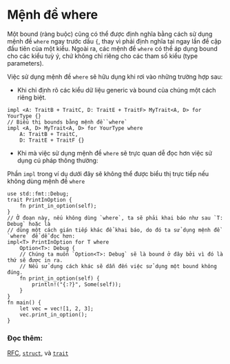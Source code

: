 # Mệnh đề where

Một bound (ràng buộc) cũng có thể được định nghĩa bằng cách sử dụng mệnh đề `where` ngay trước dấu `{`, thay vì phải định nghĩa tại ngay lần đề cập đầu tiên của một kiểu.
Ngoài ra, các mệnh đề `where` có thể áp dụng bound cho các kiểu tuỳ ý, chứ không chỉ riêng cho các tham số kiểu (type parameters).

Việc sử dụng mệnh đề `where` sẽ hữu dụng khi rơi vào những trường hợp sau:

- Khi chỉ định rõ các kiểu dữ liệu generic và bound của chúng một cách riêng biệt.

```rust,ignore
impl <A: TraitB + TraitC, D: TraitE + TraitF> MyTrait<A, D> for YourType {}
// Biểu thị bounds bằng mệnh đề `where`
impl <A, D> MyTrait<A, D> for YourType where
    A: TraitB + TraitC,
    D: TraitE + TraitF {}
```

- Khi mà việc sử dụng mệnh đề `where` sẽ trực quan dễ đọc hơn việc sử dụng cú pháp thông thường:

Phần `impl` trong ví dụ dưới đây sẽ không thể được biểu thị trực tiếp nếu không dùng mệnh đề `where`

```rust,editable
use std::fmt::Debug;
trait PrintInOption {
    fn print_in_option(self);
}
// Ở đoạn này, nếu không dùng `where`, ta sẽ phải khai báo như sau `T: Debug` hoặc là
// dùng một cách gián tiếp khác để khai báo, do đó ta sử dụng mệnh đề `where` để dễ đọc hơn:
impl<T> PrintInOption for T where
    Option<T>: Debug {
    // Chúng ta muốn `Option<T>: Debug` sẽ là bound ở đây bởi vì đó là thứ sẽ được in ra.
    // Nếu sử dụng cách khác sẽ dẫn đến việc sử dụng một bound không đúng.
    fn print_in_option(self) {
        println!("{:?}", Some(self));
    }
}
fn main() {
    let vec = vec![1, 2, 3];
    vec.print_in_option();
}
```

### Đọc thêm:

[RFC][where], [`struct`][struct], và [`trait`][trait]

[struct]: ../custom_types/structs.md
[trait]: ../trait.md
[where]: https://github.com/rust-lang/rfcs/blob/master/text/0135-where.md
